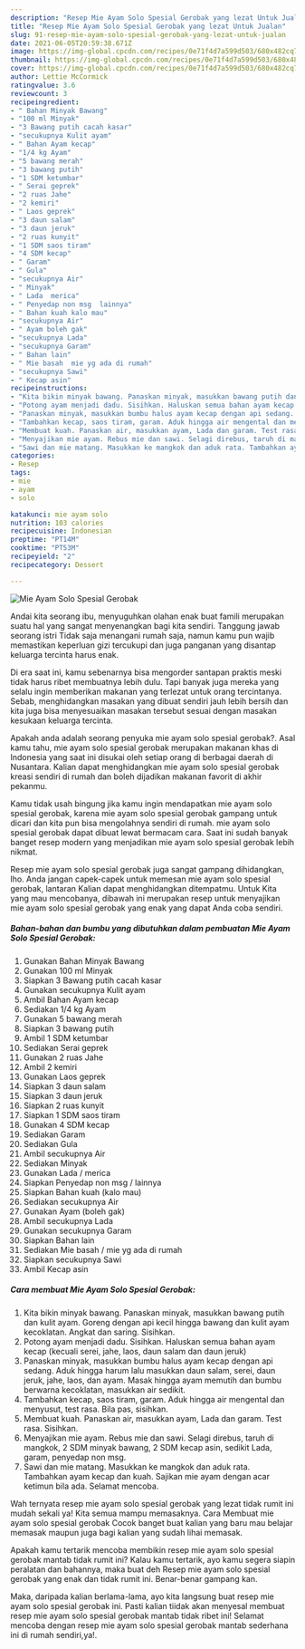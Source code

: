 ```yaml
---
description: "Resep Mie Ayam Solo Spesial Gerobak yang lezat Untuk Jualan"
title: "Resep Mie Ayam Solo Spesial Gerobak yang lezat Untuk Jualan"
slug: 91-resep-mie-ayam-solo-spesial-gerobak-yang-lezat-untuk-jualan
date: 2021-06-05T20:59:38.671Z
image: https://img-global.cpcdn.com/recipes/0e71f4d7a599d503/680x482cq70/mie-ayam-solo-spesial-gerobak-foto-resep-utama.jpg
thumbnail: https://img-global.cpcdn.com/recipes/0e71f4d7a599d503/680x482cq70/mie-ayam-solo-spesial-gerobak-foto-resep-utama.jpg
cover: https://img-global.cpcdn.com/recipes/0e71f4d7a599d503/680x482cq70/mie-ayam-solo-spesial-gerobak-foto-resep-utama.jpg
author: Lettie McCormick
ratingvalue: 3.6
reviewcount: 3
recipeingredient:
- " Bahan Minyak Bawang"
- "100 ml Minyak"
- "3 Bawang putih cacah kasar"
- "secukupnya Kulit ayam"
- " Bahan Ayam kecap"
- "1/4 kg Ayam"
- "5 bawang merah"
- "3 bawang putih"
- "1 SDM ketumbar"
- " Serai geprek"
- "2 ruas Jahe"
- "2 kemiri"
- " Laos geprek"
- "3 daun salam"
- "3 daun jeruk"
- "2 ruas kunyit"
- "1 SDM saos tiram"
- "4 SDM kecap"
- " Garam"
- " Gula"
- "secukupnya Air"
- " Minyak"
- " Lada  merica"
- " Penyedap non msg  lainnya"
- " Bahan kuah kalo mau"
- "secukupnya Air"
- " Ayam boleh gak"
- "secukupnya Lada"
- "secukupnya Garam"
- " Bahan lain"
- " Mie basah  mie yg ada di rumah"
- "secukupnya Sawi"
- " Kecap asin"
recipeinstructions:
- "Kita bikin minyak bawang. Panaskan minyak, masukkan bawang putih dan kulit ayam. Goreng dengan api kecil hingga bawang dan kulit ayam kecoklatan. Angkat dan saring. Sisihkan."
- "Potong ayam menjadi dadu. Sisihkan. Haluskan semua bahan ayam kecap (kecuali serei, jahe, laos, daun salam dan daun jeruk)"
- "Panaskan minyak, masukkan bumbu halus ayam kecap dengan api sedang. Aduk hingga harum lalu masukkan daun salam, serei, daun jeruk, jahe, laos, dan ayam. Masak hingga ayam memutih dan bumbu berwarna kecoklatan, masukkan air sedikit."
- "Tambahkan kecap, saos tiram, garam. Aduk hingga air mengental dan menyusut, test rasa. Bila pas, sisihkan."
- "Membuat kuah. Panaskan air, masukkan ayam, Lada dan garam. Test rasa. Sisihkan."
- "Menyajikan mie ayam. Rebus mie dan sawi. Selagi direbus, taruh di mangkok, 2 SDM minyak bawang, 2 SDM kecap asin, sedikit Lada, garam, penyedap non msg."
- "Sawi dan mie matang. Masukkan ke mangkok dan aduk rata. Tambahkan ayam kecap dan kuah. Sajikan mie ayam dengan acar ketimun bila ada. Selamat mencoba."
categories:
- Resep
tags:
- mie
- ayam
- solo

katakunci: mie ayam solo 
nutrition: 103 calories
recipecuisine: Indonesian
preptime: "PT14M"
cooktime: "PT53M"
recipeyield: "2"
recipecategory: Dessert

---
```



![Mie Ayam Solo Spesial Gerobak](https://img-global.cpcdn.com/recipes/0e71f4d7a599d503/680x482cq70/mie-ayam-solo-spesial-gerobak-foto-resep-utama.jpg)

Andai kita seorang ibu, menyuguhkan olahan enak buat famili merupakan suatu hal yang sangat menyenangkan bagi kita sendiri. Tanggung jawab seorang istri Tidak saja menangani rumah saja, namun kamu pun wajib memastikan keperluan gizi tercukupi dan juga panganan yang disantap keluarga tercinta harus enak.

Di era  saat ini, kamu sebenarnya bisa mengorder santapan praktis meski tidak harus ribet membuatnya lebih dulu. Tapi banyak juga mereka yang selalu ingin memberikan makanan yang terlezat untuk orang tercintanya. Sebab, menghidangkan masakan yang dibuat sendiri jauh lebih bersih dan kita juga bisa menyesuaikan masakan tersebut sesuai dengan masakan kesukaan keluarga tercinta. 



Apakah anda adalah seorang penyuka mie ayam solo spesial gerobak?. Asal kamu tahu, mie ayam solo spesial gerobak merupakan makanan khas di Indonesia yang saat ini disukai oleh setiap orang di berbagai daerah di Nusantara. Kalian dapat menghidangkan mie ayam solo spesial gerobak kreasi sendiri di rumah dan boleh dijadikan makanan favorit di akhir pekanmu.

Kamu tidak usah bingung jika kamu ingin mendapatkan mie ayam solo spesial gerobak, karena mie ayam solo spesial gerobak gampang untuk dicari dan kita pun bisa mengolahnya sendiri di rumah. mie ayam solo spesial gerobak dapat dibuat lewat bermacam cara. Saat ini sudah banyak banget resep modern yang menjadikan mie ayam solo spesial gerobak lebih nikmat.

Resep mie ayam solo spesial gerobak juga sangat gampang dihidangkan, lho. Anda jangan capek-capek untuk memesan mie ayam solo spesial gerobak, lantaran Kalian dapat menghidangkan ditempatmu. Untuk Kita yang mau mencobanya, dibawah ini merupakan resep untuk menyajikan mie ayam solo spesial gerobak yang enak yang dapat Anda coba sendiri.

<!--inarticleads1-->

##### Bahan-bahan dan bumbu yang dibutuhkan dalam pembuatan Mie Ayam Solo Spesial Gerobak:

1. Gunakan  Bahan Minyak Bawang
1. Gunakan 100 ml Minyak
1. Siapkan 3 Bawang putih cacah kasar
1. Gunakan secukupnya Kulit ayam
1. Ambil  Bahan Ayam kecap
1. Sediakan 1/4 kg Ayam
1. Gunakan 5 bawang merah
1. Siapkan 3 bawang putih
1. Ambil 1 SDM ketumbar
1. Sediakan  Serai geprek
1. Gunakan 2 ruas Jahe
1. Ambil 2 kemiri
1. Gunakan  Laos geprek
1. Siapkan 3 daun salam
1. Siapkan 3 daun jeruk
1. Siapkan 2 ruas kunyit
1. Siapkan 1 SDM saos tiram
1. Gunakan 4 SDM kecap
1. Sediakan  Garam
1. Sediakan  Gula
1. Ambil secukupnya Air
1. Sediakan  Minyak
1. Gunakan  Lada / merica
1. Siapkan  Penyedap non msg / lainnya
1. Siapkan  Bahan kuah (kalo mau)
1. Sediakan secukupnya Air
1. Gunakan  Ayam (boleh gak)
1. Ambil secukupnya Lada
1. Gunakan secukupnya Garam
1. Siapkan  Bahan lain
1. Sediakan  Mie basah / mie yg ada di rumah
1. Siapkan secukupnya Sawi
1. Ambil  Kecap asin




<!--inarticleads2-->

##### Cara membuat Mie Ayam Solo Spesial Gerobak:

1. Kita bikin minyak bawang. Panaskan minyak, masukkan bawang putih dan kulit ayam. Goreng dengan api kecil hingga bawang dan kulit ayam kecoklatan. Angkat dan saring. Sisihkan.
1. Potong ayam menjadi dadu. Sisihkan. Haluskan semua bahan ayam kecap (kecuali serei, jahe, laos, daun salam dan daun jeruk)
1. Panaskan minyak, masukkan bumbu halus ayam kecap dengan api sedang. Aduk hingga harum lalu masukkan daun salam, serei, daun jeruk, jahe, laos, dan ayam. Masak hingga ayam memutih dan bumbu berwarna kecoklatan, masukkan air sedikit.
1. Tambahkan kecap, saos tiram, garam. Aduk hingga air mengental dan menyusut, test rasa. Bila pas, sisihkan.
1. Membuat kuah. Panaskan air, masukkan ayam, Lada dan garam. Test rasa. Sisihkan.
1. Menyajikan mie ayam. Rebus mie dan sawi. Selagi direbus, taruh di mangkok, 2 SDM minyak bawang, 2 SDM kecap asin, sedikit Lada, garam, penyedap non msg.
1. Sawi dan mie matang. Masukkan ke mangkok dan aduk rata. Tambahkan ayam kecap dan kuah. Sajikan mie ayam dengan acar ketimun bila ada. Selamat mencoba.




Wah ternyata resep mie ayam solo spesial gerobak yang lezat tidak rumit ini mudah sekali ya! Kita semua mampu memasaknya. Cara Membuat mie ayam solo spesial gerobak Cocok banget buat kalian yang baru mau belajar memasak maupun juga bagi kalian yang sudah lihai memasak.

Apakah kamu tertarik mencoba membikin resep mie ayam solo spesial gerobak mantab tidak rumit ini? Kalau kamu tertarik, ayo kamu segera siapin peralatan dan bahannya, maka buat deh Resep mie ayam solo spesial gerobak yang enak dan tidak rumit ini. Benar-benar gampang kan. 

Maka, daripada kalian berlama-lama, ayo kita langsung buat resep mie ayam solo spesial gerobak ini. Pasti kalian tiidak akan menyesal membuat resep mie ayam solo spesial gerobak mantab tidak ribet ini! Selamat mencoba dengan resep mie ayam solo spesial gerobak mantab sederhana ini di rumah sendiri,ya!.

